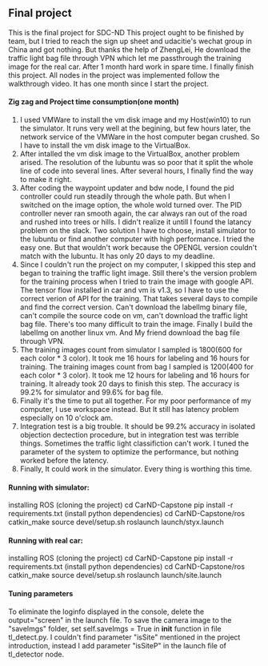 ## Final project
This is the final project for SDC-ND
This project ought to be finished by team, but I tried to reach the sign up sheet and udacitie's wechat group in China and got nothing. But thanks the help of ZhengLei, He download the traffic light bag file through VPN which let me passthrough the training image for the real car. After 1 month hard work in spare time. I finally finish this project.
 All nodes in the project was implemented follow the walkthrough video.
It has one month since I start the project.

#### Zig zag and Project time consumption(one month)
1. I used VMWare to install the vm disk image and my Host(win10) to run the simulator. It runs very well at the begining, but few hours later, the network service of the VMWare in the host computer began crushed. So I have to install the vm disk image to the VirtualBox.
2. After intalled the vm disk image to the VirtualBox, another problem arised. The resolution of the lubuntu was so poor that it split the whole line of code into several lines. After several hours, I finally find the way to make it right.
3. After coding the waypoint updater and bdw node, I found the pid controller could run steadily through the whole path. But when I switched on the image option, the whole wold turned over. The PID controller never ran smooth again, the car always ran out of the road and rushed into trees or hills. I didn't realize it untill I found the latancy problem on the slack. Two solution I have to choose, install simulator to the lubuntu or find another computer with high performance. I tried the easy one. But that wouldn't work because the OPENGL version couldn't match with the lubuntu. It has only 20 days to my deadline.
4. Since I couldn't run the project on my computer, I skipped this step and began to training the traffic light image. Still there's the version problem for the training process when I tried to train the image with google API. The tensor flow installed in car and vm is v1.3, so I have to use the correct verion of API for the training. That takes several days to compile and find the correct version. Can't  download the labelImg binary file, can't compile the source code on vm, can't download the traffic light bag file. There's too many difficult to train the image. Finally I build the labelImg on another linux vm. And My friend download the bag file through VPN. 
5. The training images count from simulator I sampled is 1800(600 for each color * 3 color). It took me 16 hours for labeling and 16 hours for training. The training images count from bag I sampled is 1200(400 for each color * 3 color). It took me 12 hours for labeling and 16 hours for training. It already took 20 days to finish this step. The accuracy is 99.2% for simulator and 99.6% for bag file.
6. Finally it's the time to put all together. For my poor performance of my computer, I use workspace instead. But It still has latency problem especially on 10 o'clock am.
7. Integration test is a big trouble. It should be 99.2% accuracy in isolated objection dectection procedure, but in integration test was terrible things. Sometimes the traffic light classifiction can't work. I tuned the parameter of the system to optimize the performance, but nothing worked before the latency.
8. Finally, It could work in the simulator. Every thing is worthing this time.

#### Running with simulator:
installing ROS
(cloning the project)
cd CarND-Capstone pip install -r requirements.txt (install python dependencies)
cd CarND-Capstone/ros
catkin_make
source devel/setup.sh
roslaunch launch/styx.launch

#### Running with real car:
installing ROS
(cloning the project)
cd CarND-Capstone pip install -r requirements.txt (install python dependencies)
cd CarND-Capstone/ros
catkin_make
source devel/setup.sh
roslaunch launch/site.launch

#### Tuning parameters
To eliminate the loginfo displayed in the console, delete the  output="screen" in the launch file.
To save the camera image to the "saveImgs" folder, set self.saveImgs = True in __init__ function in file tl_detect.py.
I couldn't find parameter "isSite"  mentioned in the project introduction, instead I add parameter "isSiteP" in the launch file of tl_detector node.

